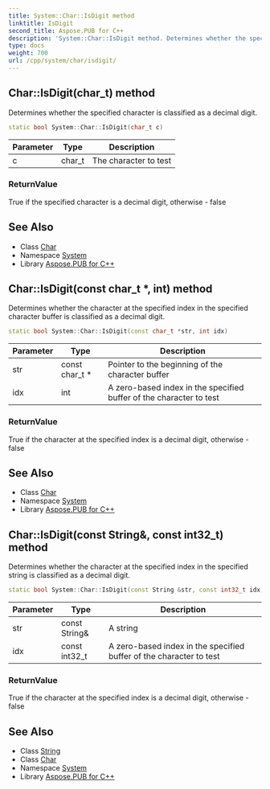 ```yaml
---
title: System::Char::IsDigit method
linktitle: IsDigit
second_title: Aspose.PUB for C++
description: 'System::Char::IsDigit method. Determines whether the specified character is classified as a decimal digit in C++.'
type: docs
weight: 700
url: /cpp/system/char/isdigit/
---
```

## Char::IsDigit(char_t) method


Determines whether the specified character is classified as a decimal digit.

```cpp
static bool System::Char::IsDigit(char_t c)
```


| Parameter | Type | Description |
| --- | --- | --- |
| c | char_t | The character to test |

### ReturnValue

True if the specified character is a decimal digit, otherwise - false

## See Also

* Class [Char](../)
* Namespace [System](../../)
* Library [Aspose.PUB for C++](../../../)
## Char::IsDigit(const char_t *, int) method


Determines whether the character at the specified index in the specified character buffer is classified as a decimal digit.

```cpp
static bool System::Char::IsDigit(const char_t *str, int idx)
```


| Parameter | Type | Description |
| --- | --- | --- |
| str | const char_t * | Pointer to the beginning of the character buffer |
| idx | int | A zero-based index in the specified buffer of the character to test |

### ReturnValue

True if the character at the specified index is a decimal digit, otherwise - false

## See Also

* Class [Char](../)
* Namespace [System](../../)
* Library [Aspose.PUB for C++](../../../)
## Char::IsDigit(const String\&, const int32_t) method


Determines whether the character at the specified index in the specified string is classified as a decimal digit.

```cpp
static bool System::Char::IsDigit(const String &str, const int32_t idx)
```


| Parameter | Type | Description |
| --- | --- | --- |
| str | const String\& | A string |
| idx | const int32_t | A zero-based index in the specified buffer of the character to test |

### ReturnValue

True if the character at the specified index is a decimal digit, otherwise - false

## See Also

* Class [String](../../string/)
* Class [Char](../)
* Namespace [System](../../)
* Library [Aspose.PUB for C++](../../../)
